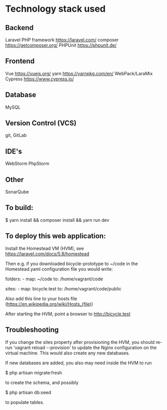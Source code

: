 # Technology stack used

## Backend
Laravel PHP framework https://laravel.com/
composer https://getcomposer.org/
PHPUnit https://phpunit.de/

## Frontend
Vue https://vuejs.org/
yarn https://yarnpkg.com/en/
WebPack/LaraMix
Cypress https://www.cypress.io/

## Database
MySQL

## Version Control (VCS)
git, GitLab

## IDE's
WebStorm
PhpStorm

## Other
SonarQube



## To build:

$ yarn install && composer install && yarn run dev





## To deploy this web application:

Install the Homestead VM (HVM), see https://laravel.com/docs/5.8/homestead

Then e.g. if you downloaded bicycle-prototype to ~/code in the Homestead.yaml configuration file you
would write:

folders:
    - map: ~/code
      to: /home/vagrant/code

sites:
    - map: bicycle.test
      to: /home/vagrant/code/public
      
Also add this line to your hosts file (https://en.wikipedia.org/wiki/Hosts_(file))      
      
After starting the HVM, point a browser to http://bicycle.test



## Troubleshooting

If you change the sites property after provisioning the HVM, 
you should re-run 'vagrant reload --provision' to update the Nginx configuration 
on the virtual machine. This would also create any new databases.

If new databases are added, you also may need inside the HVM to run

$ php artisan migrate:fresh

to create the schema, and possibly

$ php artisan db:seed

to populate tables.
